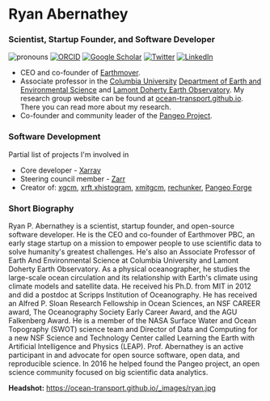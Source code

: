 # Ryan Abernathey


### Scientist, Startup Founder, and Software Developer


![pronouns](https://img.shields.io/static/v1?label=pronouns&message=he/him&color=red&style=flat-square)
[![ORCID](https://img.shields.io/static/v1?label=ORCID&message=0000-0001-5999-4917&color=green&style=flat-square&logo=orcid)](https://orcid.org/0000-0001-5999-4917)
[![Google Scholar](https://img.shields.io/static/v1?label=&message=Google%20Scholar&color=gray&style=flat-square&logo=google-scholar)](https://scholar.google.com/citations?user=t1lmjVkAAAAJ)
[![Twitter](https://img.shields.io/twitter/follow/rabernat?logo=twitter&style=flat-square)](https://twitter.com/rabernat)
[![LinkedIn](https://img.shields.io/static/v1?label=&message=LinkedIn&color=0077B5&style=flat-square&logo=linkedin)](https://www.linkedin.com/in/ryan-abernathey-32a70652)

- CEO and co-founder of [Earthmover](https://earthmover.io/). 
- Associate professor in the [Columbia University](https://www.columbia.edu/) [Department of Earth and Environmental Science](https://eesc.columbia.edu/) and [Lamont Doherty Earth Observatory](https://ldeo.columbia.edu/). My research group website can be found at [ocean-transport.github.io](https://ocean-transport.github.io/). There you can read more about my research.
- Co-founder and community leader of the [Pangeo Project](https://pangeo.io/).

### Software Development

Partial list of projects I'm involved in

- Core developer - [Xarray](https://github.com/pydata/xarray)
- Steering council member - [Zarr](https://github.com/zarr-developers)
- Creator of: [xgcm](https://github.com/xgcm/xgcm/), [xrft](https://github.com/xgcm/xrft/),[xhistogram](https://github.com/xgcm/xhistogram), [xmitgcm](https://github.com/MITgcm/xmitgcm), [rechunker](https://github.com/pangeo-data/rechunker/), [Pangeo Forge](https://github.com/pangeo-forge/) 

### Short Biography

Ryan P. Abernathey is a scientist, startup founder, and open-source software developer. He is the CEO and co-founder of Earthmover PBC, an early stage startup on a mission to empower people to use scientific data to solve humanity's greatest challenges. He's also an Associate Professor of Earth And Environmental Science at Columbia University and Lamont Doherty Earth Observatory. As a physical oceanographer, he studies the large-scale ocean circulation and its relationship with Earth's climate using climate models and satellite data. He received his Ph.D. from MIT in 2012 and did a postdoc at Scripps Institution of Oceanography. He has received an Alfred P. Sloan Research Fellowship in Ocean Sciences, an NSF CAREER award, The Oceanography Society Early Career Award, and the AGU Falkenberg Award. He is a member of the NASA Surface Water and Ocean Topography (SWOT) science team and Director of Data and Computing for a new NSF Science and Technology Center called Learning the Earth with Artificial Intelligence and Physics (LEAP). Prof. Abernathey is an active participant in and advocate for open source software, open data, and reproducible science. In 2016 he helped found the Pangeo project, an open science community focused on big scientific data analytics.

**Headshot:** <https://ocean-transport.github.io/_images/ryan.jpg>

